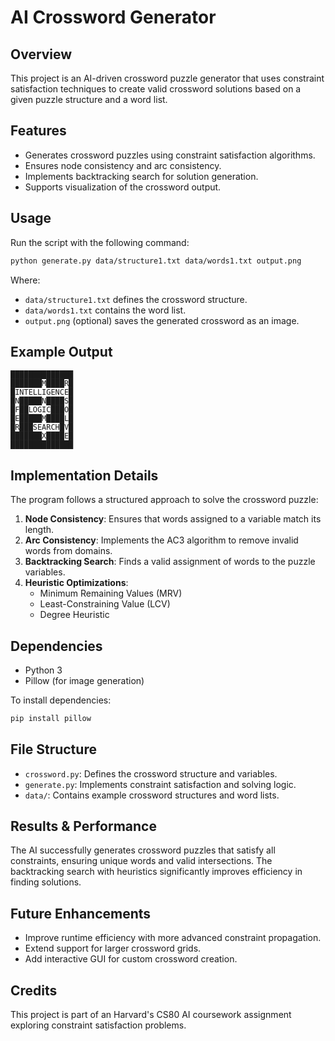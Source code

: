 # AI Crossword Generator

## Overview
This project is an AI-driven crossword puzzle generator that uses constraint satisfaction techniques to create valid crossword solutions based on a given puzzle structure and a word list.

## Features
- Generates crossword puzzles using constraint satisfaction algorithms.
- Ensures node consistency and arc consistency.
- Implements backtracking search for solution generation.
- Supports visualization of the crossword output.

## Usage
Run the script with the following command:
```sh
python generate.py data/structure1.txt data/words1.txt output.png
```
Where:
- `data/structure1.txt` defines the crossword structure.
- `data/words1.txt` contains the word list.
- `output.png` (optional) saves the generated crossword as an image.

## Example Output
```
██████████████
███████M████R█
█INTELLIGENCE█
█N█████N████S█
█F██LOGIC███O█
█E█████M████L█
█R███SEARCH█V█
███████X████E█
██████████████
```

## Implementation Details
The program follows a structured approach to solve the crossword puzzle:
1. **Node Consistency**: Ensures that words assigned to a variable match its length.
2. **Arc Consistency**: Implements the AC3 algorithm to remove invalid words from domains.
3. **Backtracking Search**: Finds a valid assignment of words to the puzzle variables.
4. **Heuristic Optimizations**:
   - Minimum Remaining Values (MRV)
   - Least-Constraining Value (LCV)
   - Degree Heuristic

## Dependencies
- Python 3
- Pillow (for image generation)

To install dependencies:
```sh
pip install pillow
```

## File Structure
- `crossword.py`: Defines the crossword structure and variables.
- `generate.py`: Implements constraint satisfaction and solving logic.
- `data/`: Contains example crossword structures and word lists.

## Results & Performance
The AI successfully generates crossword puzzles that satisfy all constraints, ensuring unique words and valid intersections. The backtracking search with heuristics significantly improves efficiency in finding solutions.

## Future Enhancements
- Improve runtime efficiency with more advanced constraint propagation.
- Extend support for larger crossword grids.
- Add interactive GUI for custom crossword creation.

## Credits
This project is part of an Harvard's CS80 AI coursework assignment exploring constraint satisfaction problems.


